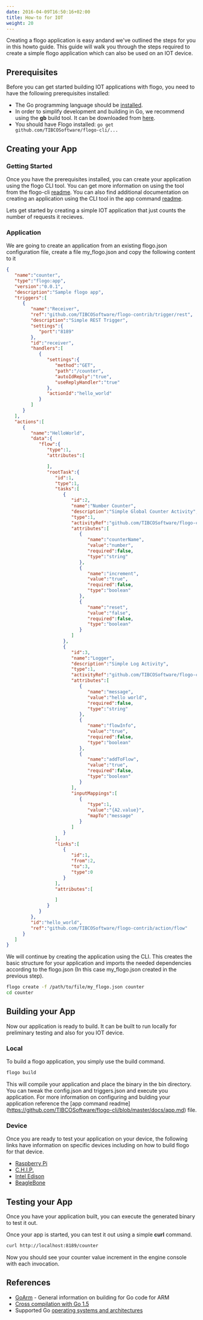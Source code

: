 ```yaml
---
date: 2016-04-09T16:50:16+02:00
title: How-to for IOT
weight: 20
---
```


Creating a flogo application is easy andand we've outlined the steps for you in this howto guide. This guide will walk you through the steps required to create a simple flogo application which can also be used on an IOT device.

## Prerequisites
Before you can get started building IOT applications with flogo, you need to have the following prerequisites installed:

* The Go programming language should be [installed](https://golang.org/doc/install).
* In order to simplify development and building in Go, we recommend using the **gb** build tool.  It can be downloaded from [here](https://getgb.io).
* You should have Flogo installed: `go get github.com/TIBCOSoftware/flogo-cli/...`

## Creating your App

### Getting Started

Once you have the prerequisites installed, you can create your application using the flogo CLI tool.  You can get more information on using the tool from the flogo-cli [readme](https://github.com/TIBCOSoftware/flogo-cli/blob/master/README.md). You can also find additional documentation on creating an application using the CLI tool in the app command [readme](https://github.com/TIBCOSoftware/flogo-cli/blob/master/docs/app.md).

Lets get started by creating a simple IOT application that just counts the number of requests it recieves.

### Application

We are going to create an application from an existing flogo.json configuration file, create a file my_flogo.json and copy the following content to it

```json
{  
   "name":"counter",
   "type":"flogo:app",
   "version":"0.0.1",
   "description":"Sample flogo app",
   "triggers":[  
      {  
         "name":"Receiver",
         "ref":"github.com/TIBCOSoftware/flogo-contrib/trigger/rest",
         "description":"Simple REST Trigger",
         "settings":{  
            "port":"8189"
         },
         "id":"receiver",
         "handlers":[  
            {  
               "settings":{  
                  "method":"GET",
                  "path":"/counter",
                  "autoIdReply":"true",
                  "useReplyHandler":"true"
               },
               "actionId":"hello_world"
            }
         ]
      }
   ],
   "actions":[  
      {  
         "name":"HelloWorld",
         "data":{  
            "flow":{  
               "type":1,
               "attributes":[  

               ],
               "rootTask":{  
                  "id":1,
                  "type":1,
                  "tasks":[  
                     {  
                        "id":2,
                        "name":"Number Counter",
                        "description":"Simple Global Counter Activity",
                        "type":1,
                        "activityRef":"github.com/TIBCOSoftware/flogo-contrib/activity/counter",
                        "attributes":[  
                           {  
                              "name":"counterName",
                              "value":"number",
                              "required":false,
                              "type":"string"
                           },
                           {  
                              "name":"increment",
                              "value":"true",
                              "required":false,
                              "type":"boolean"
                           },
                           {  
                              "name":"reset",
                              "value":"false",
                              "required":false,
                              "type":"boolean"
                           }
                        ]
                     },
                     {  
                        "id":3,
                        "name":"Logger",
                        "description":"Simple Log Activity",
                        "type":1,
                        "activityRef":"github.com/TIBCOSoftware/flogo-contrib/activity/log",
                        "attributes":[  
                           {  
                              "name":"message",
                              "value":"hello world",
                              "required":false,
                              "type":"string"
                           },
                           {  
                              "name":"flowInfo",
                              "value":"true",
                              "required":false,
                              "type":"boolean"
                           },
                           {  
                              "name":"addToFlow",
                              "value":"true",
                              "required":false,
                              "type":"boolean"
                           }
                        ],
                        "inputMappings":[  
                           {  
                              "type":1,
                              "value":"{A2.value}",
                              "mapTo":"message"
                           }
                        ]
                     }
                  ],
                  "links":[  
                     {  
                        "id":1,
                        "from":2,
                        "to":3,
                        "type":0
                     }
                  ],
                  "attributes":[  

                  ]
               }
            }
         },
         "id":"hello_world",
         "ref":"github.com/TIBCOSoftware/flogo-contrib/action/flow"
      }
   ]
}
```

We will continue by creating the application using the CLI.  This creates the basic structure for your application and imports the needed dependencies according to the flogo.json (In this case my_flogo.json created in the previous step).

```bash
flogo create -f /path/to/file/my_flogo.json counter
cd counter
``` 

## Building your App
Now our application is ready to build. It can be built to run locally for preliminary testing and also for you IOT device.
### Local

To build a flogo application, you simply use the build command.

```bash
flogo build
```
This will compile your application and place the binary in the bin directory.  You can tweak the config.json and triggers.json and execute you application.  For more information on configuring and bulding your application reference the [app command readme] (https://github.com/TIBCOSoftware/flogo-cli/blob/master/docs/app.md) file.

### Device
Once you are ready to test your application on your device, the following links have information on specific devices including on how to build flogo for that device.

* [Raspberry Pi](https://tibcosoftware.github.io/flogo/iot/device-pi) 
* [C.H.I.P.](https://tibcosoftware.github.io/flogo/iot/device-chip)
* [Intel Edison](https://tibcosoftware.github.io/flogo/iot/device-edison)
* [BeagleBone](https://tibcosoftware.github.io/flogo/iot/device-beaglebone)

## Testing your App

Once you have your application built, you can execute the generated binary to test it out.

Once your app is started, you can test it out using a simple **curl** command.

```bash
curl http://localhost:8189/counter
```

Now you should see your counter value increment in the engine console with each invocation.


## References
* [GoArm](https://github.com/golang/go/wiki/GoArm) - General information on building for Go code for ARM 
* [Cross compilation with Go 1.5](http://dave.cheney.net/2015/08/22/cross-compilation-with-go-1-5)
* Supported Go [operating systems and architectures](https://golang.org/doc/install/source#environment)
